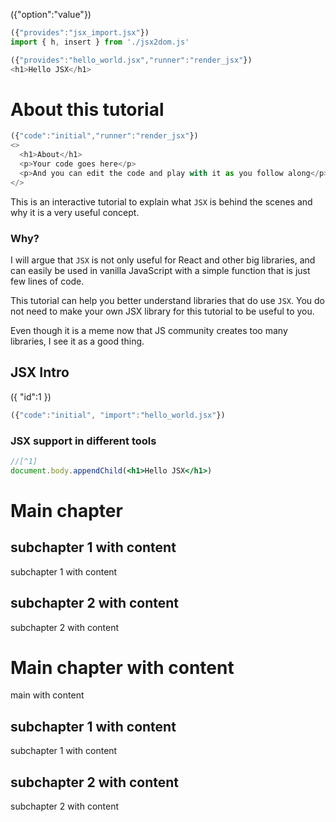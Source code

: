 ({"option":"value"})
```typescript
({"provides":"jsx_import.jsx"})
import { h, insert } from './jsx2dom.js'
```

```typescript
({"provides":"hello_world.jsx","runner":"render_jsx"})
<h1>Hello JSX</h1>
```


# About this tutorial
```typescript
({"code":"initial","runner":"render_jsx"})
<>
  <h1>About</h1>
  <p>Your code goes here</p>
  <p>And you can edit the code and play with it as you follow along</p>
</>
```

This is an interactive tutorial to explain what `JSX` is behind the scenes and why it is a very useful concept. 

### Why?
I will argue that `JSX` is not only useful for React and other big libraries, and can easily be used in vanilla JavaScript with a simple function that is just few lines of code.

This tutorial can help you better understand libraries that do use `JSX`. You do not need to make your own JSX library for this tutorial to be useful to you.

Even though it is a meme now that JS community creates too many libraries, I see it as a good thing.

## JSX Intro

({
  "id":1
})

```typescript
({"code":"initial", "import":"hello_world.jsx"})
```


### JSX support in different tools

```jsx
//[^1]
document.body.appendChild(<h1>Hello JSX</h1>)
```

[^1]: comment


# Main chapter

## subchapter 1 with content

subchapter 1 with content

## subchapter 2 with content

subchapter 2 with content


# Main chapter with content

main with content

## subchapter 1 with content

subchapter 1 with content

## subchapter 2 with content

subchapter 2 with content
